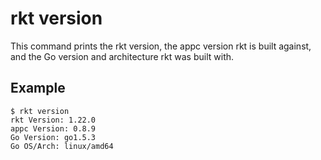 # rkt version

This command prints the rkt version, the appc version rkt is built against, and the Go version and architecture rkt was built with.

## Example

```
$ rkt version
rkt Version: 1.22.0
appc Version: 0.8.9
Go Version: go1.5.3
Go OS/Arch: linux/amd64

